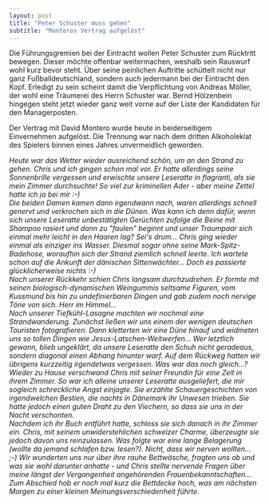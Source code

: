 ```yaml
---
layout: post
title: "Peter Schuster muss gehen"
subtitle: "Monteros Vertrag aufgelöst"
---
```


Die Führungsgremien bei der Eintracht wollen Peter Schuster zum Rücktritt bewegen. Dieser möchte offenbar weitermachen, weshalb sein Rauswurf wohl kurz bevor steht. Über seine peinlichen Auftritte schüttelt nicht nur ganz Fußballdeutschland, sondern auch jedermann bei der Eintracht den Kopf. Erledigt zu sein scheint damit die Verpflichtung von Andreas Möller, der wohl eine Träumerei des Herrn Schuster war. Bernd Hölzenbein hingegen steht jetzt wieder ganz weit vorne auf der Liste der Kandidaten für den Managerposten.

Der Vertrag mit David Montero wurde heute in beiderseitigem Einvernehmen aufgelöst. Die Trennung war nach dem dritten Alkoholeklat des Spielers binnen eines Jahres unvermeidlich geworden.

_Heute war das Wetter wieder ausreichend schön, um an den Strand zu gehen. Chris und ich gingen schon mal vor. Er hatte allerdings seine Sonnenbrille vergessen und erwischte unsere Leseratte in flagranti, als sie mein Zimmer durchsuchte! So viel zur kriminellen Ader - aber meine Zettel hatte ich ja bei mir :-)  
Die beiden Damen kamen dann irgendwann nach, waren allerdings schnell genervt und verkrochen sich in die Dünen. Was kann ich denn dafür, wenn sich unsere Leseratte unbestätigten Gerüchten zufolge die Beine mit Shampoo rasiert und dann zu "faulen" beginnt und unser Traumpaar sich einmal mehr leicht in den Haaren lag? Sei's drum... Chris ging wieder einmal als einziger ins Wasser. Diesmal sogar ohne seine Mark-Spitz-Badehose, woraufhin sich der Strand ziemlich schnell leerte. Ich wartete schon auf die Ankunft der dänischen Sittenwächter... Doch es passierte glücklicherweise nichts :-)  
Nach unserer Rückkehr schien Chris langsam durchzudrehen. Er formte mit seinen biologisch-dynamischen Weingummis seltsame Figuren, vom Kussmund bis hin zu undefinierbaren Dingen und gab zudem noch nervige Töne von sich. Herr im Himmel...  
Nach unserer Tiefkühl-Lasagne machten wir nochmal eine Strandwanderung. Zunächst ließen wir uns einem der wenigen deutschen Touristen fotografieren. Dann kletterten wir eine Düne hinauf und widmeten uns so tollen Dingen wie Jesus-Latschen-Weitwerfen... Wer letztlich gewann, blieb ungeklärt, da unsere Leseratte den Schuh nicht geradeaus, sondern diagonal einen Abhang hinunter warf. Auf dem Rückweg hatten wir übrigens kurzzeitig irgendetwas vergessen. Was war das noch gleich...?  
Wieder zu Hause verschwand Chris mit seiner Freundin für eine Zeit in ihrem Zimmer. So war ich alleine unserer Leseratte ausgeliefert, die mir sogleich schreckliche Angst einjagte. Sie erzählte Schauergeschichten von irgendwelchen Bestien, die nachts in Dänemark ihr Unwesen trieben. Sie hatte jedoch einen guten Draht zu den Viechern, so dass sie uns in der Nacht verschonten.  
Nachdem ich ihr Buch entführt hatte, schloss sie sich danach in ihr Zimmer ein. Chris, mit seinem unwiderstehlichen schweizer Charme, überzeugte sie jedoch davon uns reinzulassen. Was folgte war eine lange Belagerung (wollte da jemand schlafen bzw. lesen?). Nicht, dass wir nerven wollten... ;-) Wir wunderten uns nur über ihre rauhe Bettwäsche, fragten uns ob und was sie wohl darunter anhatte - und Chris stellte nervende Fragen über meine längst der Vergangenheit angehörenden Frauenbekanntschaften... Zum Abschied hob er noch mal kurz die Bettdecke hoch, was am nächsten Morgen zu einer kleinen Meinungsverschiedenheit führte._
